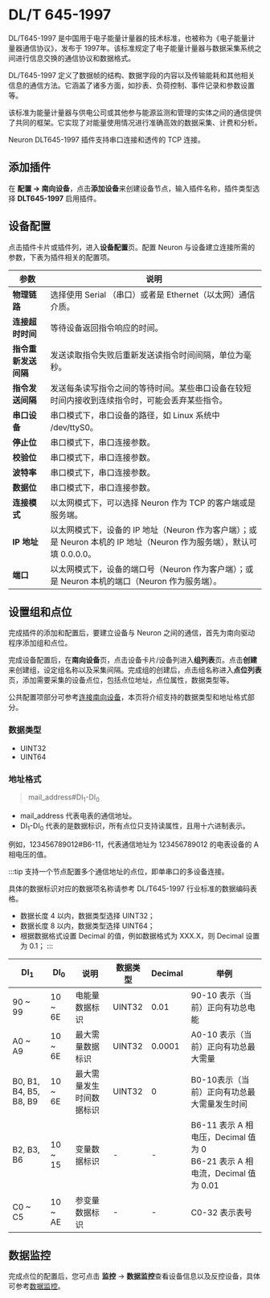 # DL/T 645-1997

DL/T645-1997 是中国用于电子能量计量器的技术标准，也被称为《电子能量计量器通信协议》，发布于 1997年。该标准规定了电子能量计量器与数据采集系统之间进行信息交换的通信协议和数据格式。

DL/T645-1997 定义了数据帧的结构、数据字段的内容以及传输能耗和其他相关信息的通信方法。它涵盖了诸多方面，如抄表、负荷控制、事件记录和参数设置等。

该标准为能量计量器与供电公司或其他参与能源监测和管理的实体之间的通信提供了共同的框架。它实现了对能量使用情况进行准确高效的数据采集、计费和分析。

Neuron DLT645-1997 插件支持串口连接和透传的 TCP 连接。

## 添加插件

在 **配置 -> 南向设备**，点击**添加设备**来创建设备节点，输入插件名称，插件类型选择 **DLT645-1997** 启用插件。

## 设备配置

点击插件卡片或插件列，进入**设备配置**页。配置 Neuron 与设备建立连接所需的参数，下表为插件相关的配置项。

| 参数                 | 说明                                                         |
| -------------------- | ------------------------------------------------------------ |
| **物理链路**         | 选择使用 Serial （串口）或者是 Ethernet（以太网）通信介质。  |
| **连接超时时间**     | 等待设备返回指令响应的时间。                                 |
| **指令重新发送间隔** | 发送读取指令失败后重新发送读指令时间间隔，单位为毫秒。       |
| **指令发送间隔**     | 发送每条读写指令之间的等待时间。某些串口设备在较短时间内接收到连续指令时，可能会丢弃某些指令。 |
| **串口设备**         | 串口模式下，串口设备的路径，如 Linux 系统中 /dev/ttyS0。     |
| **停止位**           | 串口模式下，串口连接参数。                                   |
| **校验位**           | 串口模式下，串口连接参数。                                   |
| **波特率**           | 串口模式下，串口连接参数。                                   |
| **数据位**           | 串口模式下，串口连接参数。                                   |
| **连接模式**         | 以太网模式下，可以选择 Neuron 作为 TCP 的客户端或是服务端。  |
| **IP 地址**          | 以太网模式下，设备的 IP 地址（Neuron 作为客户端）；或是 Neuron 本机的 IP 地址（Neuron 作为服务端），默认可填 0.0.0.0。 |
| **端口**             | 以太网模式下，设备的端口号（Neuron 作为客户端）；或是 Neuron 本机的端口（Neuron 作为服务端）。 |

## 设置组和点位

完成插件的添加和配置后，要建立设备与 Neuron 之间的通信，首先为南向驱动程序添加组和点位。

完成设备配置后，在**南向设备**页，点击设备卡片/设备列进入**组列表**页。点击**创建**来创建组，设定组名称以及采集间隔。完成组的创建后，点击组名称进入**点位列表**页，添加需要采集的设备点位，包括点位地址，点位属性，数据类型等。

公共配置项部分可参考[连接南向设备](../south-devices.md)，本页将介绍支持的数据类型和地址格式部分。

### 数据类型

* UINT32
* UINT64

### 地址格式

> mail_address#DI<sub>1</sub>-DI<sub>0</sub>

* mail_address 代表电表的通信地址。
* DI<sub>1</sub>-DI<sub>0</sub> 代表的是数据标识，所有点位只支持读属性，且用十六进制表示。

例如，123456789012#B6-11，代表通信地址为 123456789012 的电表设备的 A 相电压的值。

:::tip
支持一个节点配置多个通信地址的点位，即单串口的多设备连接。

具体的数据标识对应的数据项名称请参考 DL/T645-1997 行业标准的数据编码表格。

* 数据长度 4 以内，数据类型选择 UINT32；
* 数据长度 8 以内，数据类型选择 UINT64；
* 根据数据格式设置 Decimal 的值，例如数据格式为 XXX.X，则 Decimal 设置为 0.1；
:::

| DI<sub>1</sub>         | DI<sub>0</sub> | 说明                     | 数据类型 | Decimal | 举例                                                         |
| ---------------------- | -------------- | ------------------------ | -------- | ------- | ------------------------------------------------------------ |
| 90 ~ 99                | 10 ~ 6E        | 电能量数据标识           | UINT32   | 0.01    | 90-10 表示（当前）正向有功总电能                             |
| A0 ~ A9                | 10 ~ 6E        | 最大需量数据标识         | UINT32   | 0.0001  | A0-10 表示（当前）正向有功总最大需量                         |
| B0, B1, B4, B5, B8, B9 | 10 ~ 6E        | 最大需量发生时间数据标识 | UINT32   | 0       | B0-10表示（当前）正向有功总最大需量发生时间                  |
| B2, B3, B6             | 10 ~ 15        | 变量数据标识             | -        | -       | B6-11 表示 A 相电压，Decimal 值为 0 <br />B6-21 表示 A 相电流，Decimal 值为 0.01 |
| C0 ~ C5                | 10 ~ AE        | 参变量数据标识           | -        | -       | C0-32 表示表号                                               |

## 数据监控

完成点位的配置后，您可点击 **监控** -> **数据监控**查看设备信息以及反控设备，具体可参考[数据监控](../../../admin/monitoring.md)。